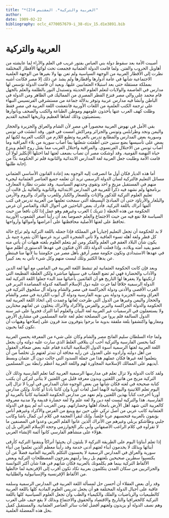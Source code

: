 ```yaml
---
title: "*العربية والتركية*. المقتبس 4(2)"
author: 
date: 1909-02-22
bibliography: oclc_4770057679-i_38-div_15.d1e3891.bib
---
```




#  العربية والتركية 


 أصيبت الأمة بعد سقوط دولة بني العباس بفتور غريب في العلم والآراء لما عايشته من أهاويل الحروب والفتن. ولما قامت الدولة العثمانية فجمعت تحت لوائها الأقطار المختلفة نظرت إلى الأقطار العربية من الوجهة السياسية ولم تعن بها ولا بغيرها من الوجهة العلمية الاجتماعية شأنها في عامة أدوارها وأقطارها ولم يشذ عن ذلك إلا مصر فكانت أشبه بمملكة مستقلة حتى بعد استيلاء العثمانيين عليها. وبعيد أن قامت الدولة تؤسس لها مدارس في العاصمة والولايات لتعلم العلوم الحديثة وتستبدل النور بالظلمة والعلم بالجهل قام محمد علي والي مصر فنزع القطر المصري من المماليك في الظاهر ومن الدولة في الباطن وأنشأ فيه مدارس عربية وتوفر بدلالة جماعة من مستشرقي الفرنسيس النبهاء على ترجمة الكتب العلمية من اللغات الأوربية فانتعشت اللغة العربية في مصر فقط وظلت كهف العرب عنها يأخذون علومهم وموطن الطباعة والكتب والصحف وبأنوارها يستضيئون وذلك لغناها العظيم وتاريخها المجيد القديم. 

 بقي الأمل في نهوض العربية محصوراً في مصر لأن الشام والعراق والجزيرة والحجاز واليمن ونجد وطرابلس وتونس والجزائر ومراكش أمست في فتور. وقد أنشئت في تونس وسورية بعض المدارس والمطابع تدرس بالعربية وتطبع اللازم من الكتب العربية لكنها لم يمضِ على تأسيسها بضع سنين حتى أطفئت شعلتها بما أصاب سورية من بلاء المراقبة وما أصاب تونس من الاحتلال الفرنسوي. والمراقبة واحتلال الغريب مما يقتل روح العلم وينزع حياة النهضة القومية. وقد أوشكت مصر أن تصاب بضعف لغتها لما احتلها الإنكليز لولا أن قامت الأمة وطلبت جعل العربية لغة المدارس الابتدائية والثانوية فلم تر الحكومة بدّاً من إجابة طلبها. 

 أما هذه الديار فكان أول ما انصرفت إليه الوجوه بعد إعادة القانون الأساسي العثماني مسائل التعليم فالتركية لسان الدولة الرسمي تريد أن تعلمه جميع العناصر العثمانية ليجيء منهم في المستقبل مزيج و  احد  وتقوي وحدتهم السياسية. وقد نشرت نظارة المعارف برنامجها ولم نشهد فيه ذكراً للعربية في المدارس الابتدائية والثانوية والعالية بل قالت أن تعليم العلوم التركية للذكور والإناث وللصغار والكبار وللعرب والترك   والروم والأرمن والبلغار والأرناؤد حتى أن المبادئ البسيطة التي سمحت تعلمها من العربية تدرس في كتب   ألفها أتراك باللغة التركية. فأدرك بعض الباحثين في أحوال البلاد والعناصر أن غرض الحكومة من هذه الخطة ( تتريك ) العرب وغيرهم وهو عمل إذا كان نافعاً من حيث السياسة فلا نفع فيه من حيث الاجتماع والعلم خصوصاً بعد أن رأينا أصغر الشعوب الأوربية تحافظ على لغتها الأصلية محافظتها على أعراضها وأموالها وأرواحها. 

 لا بد للحكومة أن تجعل التعليم إجبارياً في المملكة فإذا جعتله باللغة التركية ولم تراع حالة كل قطر ولغة أهله تسوء العاقبة ولا تأتي الشجرة التي تريد غرسها الآن بثمرة جنية بل يكون شأن البلاد العقم في العلم والفكر ومن لم يتعلم العلوم بلغته هيهات أن يأتي منه عضو يفيد أمته وبلاده. وإذا فعلت الدولة ذلك الآن فتكون في عهدها الدستوري أظلم منها في عهدها الاستبدادي وتكون حكومة مصر أرفق بأهل مصر من حكومتنا بنا لأنها منا فينتظر عن يدها الكثير وتلك ليست منهم وكل شيء تأتي به يعد كبيراً. 

 وبعد فإن كانت الحكومة العثمانية لم تنشط اللغة العربية في الماضي مع أنها لغة الدين والآداب والحضارة فهي لم تضع العقاب في سبيلها مباشرة ولكن الغلطة الفظيعة التي ارتكبتها ولا يغفرها لها التاريخ هو أن القائمين بأعبائها منذ البدء جعلوا اللغة التركية لغة الدولة الرسمية خلافاً لما جرت عليه دول الإسلام السالفة كدولة المصامدة البربر في الغرب الأقصى والأدنى ودولة الجراكسة في مصر والشام ودولة آل سلجوق التركية في العراق وشبه الجزيرة ودولة بني بويه الفارسية ودولة آل أيوب الكردية في مصر والشام والحجاز واليمن وغيرها من الدول التي طرحت لغاتها وعمدت إلى اتخاذ اللغة العربية لغة الحكومة والدولة الجراكسة والبربر والفرس والأكراد والأتراك يتخلون عن لغاتهم مختارين ولا يستعملون في الرسميات غير العربية لغة البيان والعلوم أما الترك فجروا على غير سنة الدول السالفة فلم يروا من المصلحة تعلم لغة عامة المسلمين في مشارق الأرض ومغاربها واكتشفوا بلغة ملفقة بدوية ما برحوا يتوفرون منذ قرون على إصلاحها وهيهات أن تكون كما يحبون. 

 ولما جاء السلطان سليم الفاتح مصر والشام وكان على شيء من المعرفة يحسن   العربية كما يحسن الفارسية والتركية أحب أن يتلافى الغلط الذي سارت عليه دولته وأن يجعل اللغة العربية لغتها الرسمية أسوة الدول الإسلامية البائدة فقام عليه بعض ضعاف العقول من أهل   دولته وأرادوه على العدول عن رأيه مخافة أن تندثر لغتهم بل تخلصاً من أن يتعلموا لغة غيرها فكان عملهم هذا من جملة السدود التي حالت دون آل عثمان وبسط أيديهم على الممالك الإسلامية المجاورة لهم واللغة العربية أعظم رابطة بين المسلمين. 

 ولقد كانت الدولة ولا تزال تعلم في مدارسها الرسمية العربية كما تعلم الفارسية وذلك لأن التركية مزيج من هاتين اللغتين وبدون معرفة قليل من اللغتين لا يتأتى لتركي أن يكتب كتابة صحيحة في لغته فكان شأنها من بعض الوجوه شأن المدارس في أوربا لا تزال إلى اليوم تعلم اللاتينية واليونانية لأنهما أصل لغات أوربا وإن كانتا بادتا أو كادتا. ولكن مدارس أوربا أخرجت كتاباً بهذين اللغتين ولم نعهد من مدارس الحكومة العثمانية كاتباً بالعربية أو الفارسية. هذا والتركية ليست لغة دين ولا لغة علم ولا لغة حضارة قديمة ولا مدنية معروفة كالعربية التي شهد أهل الأرض بأمجاد أهلها وحضاراتهم. ومن الغريب أنه لم ينبغ في الدولة العثمانية كاتب عربي من أصل تركي على حين نبغ وينبغ من الفرس والأكراد وغيرهم أناس يؤبفون بالعربية فتحسبهم عرباً خلصاً. وإنك لتقرأ العجمة في كلام ابن كمال باشا وكاتب جلبي وطاشكو بربلي وغيرهم من الأتراك الذين عانوا القلم العربي وعدوا في المصنفين ما لا تقرأوه في كلام الراغب الأصفهاني وأبي بكر الخوارزمي وحجة الإسلام الغزالي بل إن هؤلاء على منشأهم الفارسي كانوا أئمة الإنشاء العربي. 

 إذا تعلم أبناؤنا اليوم على الطريقة التركية لا يلبثون أن يجيئوا أتراكاً ويتقنوا التركية كأرقى أبنائها وبذلك لا يخدمون أبناء لغتهم أدنى خدمة وقد رأينا معظم الذين تعلموا من أبناء سورية والعراق في المدارس الرسمية لا يحسنون التكلم بالعربية العامية فضلاً عن أن يكتسبوا سطرين صحيحين بلغتهم بل ربما رأيتهم يمزجون المصطلحات التركية وبعض الألفاظ التركية بينما هم يكلمونك بالعربية فكأن شأنهم في هذا شأن أكثر التوانسة والجزائريين من سكان المدن يتكلمون بعربية تكاد تكون أقرب إلى الإفرنجية لما خالطها من الألفاظ الإفرنسية والإسبانيولية والطليانية. 
 
 وقد رأى بعض العقلاء أن أحسن حل لمسألة اللغة العربية في المدارس الرسمية وسلمه عاقبة على أجيال الدولة المختلفة هو أن يجعل تدريس العلوم المادية كلها باللغة العربية كالطبيعيات والرياضيات والفلك والكيمياء والطب وأن تجعل العلوم السياسية كلها باللغة   التركية كالجغرافيا والتاريخ والاقتصاد والحقوق والاجتماع وبذلك لا يقع حيف على العرب وهم نصف الدولة أو يزيدون ولغتهم أفضل لغات سائر العناصر العثمانية. والمستقبل كفيل بحل هذه المعضلة العلمية. 
